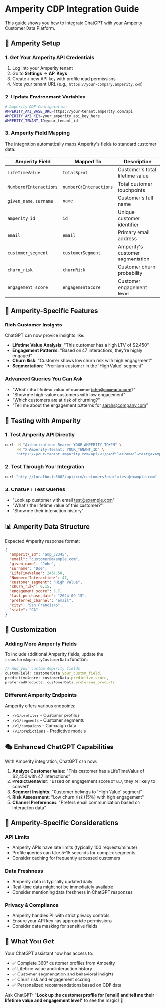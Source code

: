 # Amperity CDP Integration Guide

This guide shows you how to integrate ChatGPT with your Amperity Customer Data Platform.

## 🔧 Amperity Setup

### 1. Get Your Amperity API Credentials

1. Log into your Amperity tenant
2. Go to **Settings** → **API Keys** 
3. Create a new API key with profile read permissions
4. Note your tenant URL (e.g., `https://your-company.amperity.com`)

### 2. Update Environment Variables

```bash
# Amperity CDP Configuration
AMPERITY_API_BASE_URL=https://your-tenant.amperity.com/api
AMPERITY_API_KEY=your_amperity_api_key_here
AMPERITY_TENANT_ID=your_tenant_id
```

### 3. Amperity Field Mapping

The integration automatically maps Amperity's fields to standard customer data:

| Amperity Field | Mapped To | Description |
|---|---|---|
| `LifeTimeValue` | `totalSpent` | Customer's total lifetime value |
| `NumberofInteractions` | `numberOfInteractions` | Total customer touchpoints |
| `given_name`, `surname` | `name` | Customer's full name |
| `amperity_id` | `id` | Unique customer identifier |
| `email` | `email` | Primary email address |
| `customer_segment` | `customerSegment` | Amperity's customer segmentation |
| `churn_risk` | `churnRisk` | Customer churn probability |
| `engagement_score` | `engagementScore` | Customer engagement level |

## 🎯 Amperity-Specific Features

### Rich Customer Insights
ChatGPT can now provide insights like:
- **Lifetime Value Analysis**: "This customer has a high LTV of $2,450"
- **Engagement Patterns**: "Based on 47 interactions, they're highly engaged"
- **Churn Risk**: "Customer shows low churn risk with high engagement"
- **Segmentation**: "Premium customer in the 'High Value' segment"

### Advanced Queries You Can Ask
- "What's the lifetime value of customer john@example.com?"
- "Show me high-value customers with low engagement"
- "Which customers are at risk of churning?"
- "Tell me about the engagement patterns for sarah@company.com"

## 🧪 Testing with Amperity

### 1. Test Amperity API Directly
```bash
curl -H "Authorization: Bearer YOUR_AMPERITY_TOKEN" \
     -H "X-Amperity-Tenant: YOUR_TENANT_ID" \
     "https://your-tenant.amperity.com/api/v1/profiles?email=test@example.com"
```

### 2. Test Through Your Integration
```bash
curl "http://localhost:3002/api/crm/customers?email=test@example.com"
```

### 3. ChatGPT Test Queries
- "Look up customer with email test@example.com"
- "What's the lifetime value of this customer?"
- "Show me their interaction history"

## 📊 Amperity Data Structure

Expected Amperity response format:
```json
{
  "amperity_id": "amp_12345",
  "email": "customer@example.com",
  "given_name": "John",
  "surname": "Doe",
  "LifeTimeValue": 2450.50,
  "NumberofInteractions": 47,
  "customer_segment": "High Value",
  "churn_risk": 0.15,
  "engagement_score": 8.7,
  "last_purchase_date": "2024-09-15",
  "preferred_channel": "email",
  "city": "San Francisco",
  "state": "CA"
}
```

## 🔄 Customization

### Adding More Amperity Fields

To include additional Amperity fields, update the `transformAmperityCustomerData` function:

```typescript
// Add your custom Amperity fields
customField: customerData.your_custom_field,
predictiveScore: customerData.predictive_score,
preferredProducts: customerData.preferred_products
```

### Different Amperity Endpoints

Amperity offers various endpoints:
- `/v1/profiles` - Customer profiles
- `/v1/segments` - Customer segments  
- `/v1/campaigns` - Campaign data
- `/v1/predictions` - Predictive models

## 🎭 Enhanced ChatGPT Capabilities

With Amperity integration, ChatGPT can now:

1. **Analyze Customer Value**: "This customer has a LifeTimeValue of $2,450 with 47 interactions"
2. **Predict Behavior**: "Based on engagement score of 8.7, they're likely to convert"
3. **Segment Insights**: "Customer belongs to 'High Value' segment"
4. **Risk Assessment**: "Low churn risk (15%) with high engagement"
5. **Channel Preferences**: "Prefers email communication based on interaction data"

## 🚨 Amperity-Specific Considerations

### API Limits
- Amperity APIs have rate limits (typically 100 requests/minute)
- Profile queries can take 5-15 seconds for complex segments
- Consider caching for frequently accessed customers

### Data Freshness
- Amperity data is typically updated daily
- Real-time data might not be immediately available
- Consider mentioning data freshness in ChatGPT responses

### Privacy & Compliance
- Amperity handles PII with strict privacy controls
- Ensure your API key has appropriate permissions
- Consider data masking for sensitive fields

## 🎉 What You Get

Your ChatGPT assistant now has access to:
- ✅ Complete 360° customer profiles from Amperity
- ✅ Lifetime value and interaction history
- ✅ Customer segmentation and behavioral insights  
- ✅ Churn risk and engagement scoring
- ✅ Personalized recommendations based on CDP data

Ask ChatGPT: **"Look up the customer profile for [email] and tell me their lifetime value and engagement level"** to see the magic! 🚀